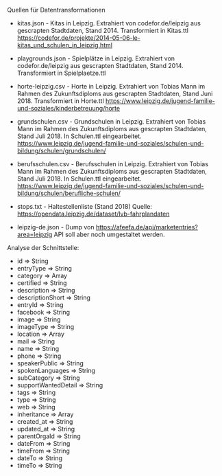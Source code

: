 Quellen für Datentransformationen

* kitas.json - Kitas in Leipzig. Extrahiert von codefor.de/leipzig aus
  gescrapten Stadtdaten, Stand 2014. Transformiert in Kitas.ttl
  https://codefor.de/projekte/2014-05-06-le-kitas_und_schulen_in_leipzig.html

* playgrounds.json - Spielplätze in Leipzig. Extrahiert von codefor.de/leipzig
  aus gescrapten Stadtdaten, Stand 2014. Transformiert in Spielplaetze.ttl

* horte-leipzig.csv - Horte in Leipzig. Extrahiert von Tobias Mann im Rahmen
  des Zukunftsdiploms aus gescrapten Stadtdaten, Stand Juni 2018. Transformiert
  in Horte.ttl
  https://www.leipzig.de/jugend-familie-und-soziales/kinderbetreuung/horte

* grundschulen.csv - Grundschulen in Leipzig. Extrahiert von Tobias Mann im
  Rahmen des Zukunftsdiploms aus gescrapten Stadtdaten, Stand Juli 2018. In
  Schulen.ttl eingearbeitet.
  https://www.leipzig.de/jugend-familie-und-soziales/schulen-und-bildung/schulen/grundschulen/

* berufsschulen.csv - Berufsschulen in Leipzig. Extrahiert von Tobias Mann im
  Rahmen des Zukunftsdiploms aus gescrapten Stadtdaten, Stand Juli 2018. In
  Schulen.ttl eingearbeitet.
  https://www.leipzig.de/jugend-familie-und-soziales/schulen-und-bildung/schulen/berufliche-schulen/

* stops.txt - Haltestellenliste (Stand 2018)
  Quelle: https://opendata.leipzig.de/dataset/lvb-fahrplandaten

* leipzig-de.json - Dump von https://afeefa.de/api/marketentries?area=leipzig
  API soll aber noch umgestaltet werden. 

Analyse der Schnittstelle:

* id => String
* entryType => String
* category => Array
* certified => String
* description => String
* descriptionShort => String
* entryId => String
* facebook => String
* image => String
* imageType => String
* location => Array
* mail => String
* name => String
* phone => String
* speakerPublic => String
* spokenLanguages => String
* subCategory => String
* supportWantedDetail => String
* tags => String
* type => String
* web => String
* inheritance => Array
* created_at => String
* updated_at => String
* parentOrgaId => String
* dateFrom => String
* timeFrom => String
* dateTo => String
* timeTo => String
